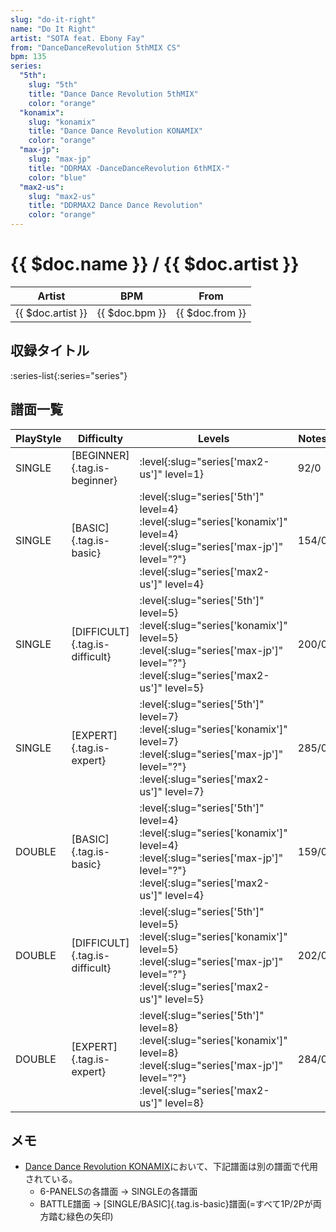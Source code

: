 ```yaml
---
slug: "do-it-right"
name: "Do It Right"
artist: "SOTA feat. Ebony Fay"
from: "DanceDanceRevolution 5thMIX CS"
bpm: 135
series:
  "5th":
    slug: "5th"
    title: "Dance Dance Revolution 5thMIX"
    color: "orange"
  "konamix":
    slug: "konamix"
    title: "Dance Dance Revolution KONAMIX"
    color: "orange"
  "max-jp":
    slug: "max-jp"
    title: "DDRMAX -DanceDanceRevolution 6thMIX-"
    color: "blue"
  "max2-us":
    slug: "max2-us"
    title: "DDRMAX2 Dance Dance Revolution"
    color: "orange"
---
```


# {{ $doc.name }} / {{ $doc.artist }}

|Artist|BPM|From|
|------|---|----|
|{{ $doc.artist }}|{{ $doc.bpm }}|{{ $doc.from }}|

## 収録タイトル

:series-list{:series="series"}

## 譜面一覧

|PlayStyle|Difficulty|Levels|Notes|Movie|
|---------|----------|------|-----|-----|
|SINGLE|[BEGINNER]{.tag.is-beginner}|:level{:slug="series['max2-us']" level=1}|92/0||
|SINGLE|[BASIC]{.tag.is-basic}|:level{:slug="series['5th']" level=4} :level{:slug="series['konamix']" level=4} :level{:slug="series['max-jp']" level="?"} :level{:slug="series['max2-us']" level=4}|154/0||
|SINGLE|[DIFFICULT]{.tag.is-difficult}|:level{:slug="series['5th']" level=5} :level{:slug="series['konamix']" level=5} :level{:slug="series['max-jp']" level="?"} :level{:slug="series['max2-us']" level=5}|200/0||
|SINGLE|[EXPERT]{.tag.is-expert}|:level{:slug="series['5th']" level=7} :level{:slug="series['konamix']" level=7} :level{:slug="series['max-jp']" level="?"} :level{:slug="series['max2-us']" level=7}|285/0||
|DOUBLE|[BASIC]{.tag.is-basic}|:level{:slug="series['5th']" level=4} :level{:slug="series['konamix']" level=4} :level{:slug="series['max-jp']" level="?"} :level{:slug="series['max2-us']" level=4}|159/0||
|DOUBLE|[DIFFICULT]{.tag.is-difficult}|:level{:slug="series['5th']" level=5} :level{:slug="series['konamix']" level=5} :level{:slug="series['max-jp']" level="?"} :level{:slug="series['max2-us']" level=5}|202/0||
|DOUBLE|[EXPERT]{.tag.is-expert}|:level{:slug="series['5th']" level=8} :level{:slug="series['konamix']" level=8} :level{:slug="series['max-jp']" level="?"} :level{:slug="series['max2-us']" level=8}|284/0||

## メモ

- [Dance Dance Revolution KONAMIX](/series/konamix)において、下記譜面は別の譜面で代用されている。
  - 6-PANELSの各譜面 → SINGLEの各譜面
  - BATTLE譜面 → [SINGLE/BASIC]{.tag.is-basic}譜面(=すべて1P/2Pが両方踏む緑色の矢印)
